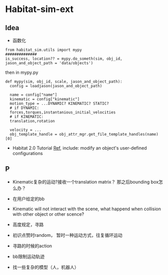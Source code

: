 # Habitat-sim-ext
## Idea
* 函数化
```
from habitat_sim.utils import mypy
##############
is_success, location?? = mypy.do_someth(sim, obj_id, jason_and_object_path = 'data/objects')
```
then in mypy.py
```
def mypy(sim, obj_id, scale, jason_and_object_path):
  config = loadjason(jason_and_object_path)
  
  name = config["name"]
  kinematic = config["kinematic"]
  motion_type = ...DYNAMIC? KINEMATIC? STATIC?
  # if DYNAMIC:
  forces,torques,instantanious_initial_velocities
  # if KINEMATIC:
  translation,rotation
  
  velocity = ...
  obj_template_handle = obj_attr_mgr.get_file_template_handles(name)[0]
 ```
 * Habitat 2.0 Tutorial [Ref](https://aihabitat.org/docs/habitat-sim/managed-rigid-object-tutorial.html#kinematic-object-placement), include: modify an object's user-defined configurations
 ## P
 * Kinematic复杂的运动?接收一个translation matrix？ 那之后bounding box怎么办？

 * 在用户给定的bb
 * Kinematic will not interact with the scene, what happend when collision with other object or other scence?
 

* 高度规定，寻路
* 初识点赞时random， 暂时一种运动方式，往复循环运动
* 寻路的时候的action
* bb限制运动轨迹
* 找一些复杂的模型（人，机器人）
